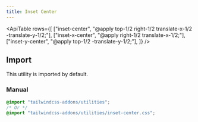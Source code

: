 ```yaml
---
title: Inset Center
---
```


<script>
    import ApiTable from "$lib/components/ApiTable.svelte"
</script>

<!-- prettier-ignore -->
<ApiTable
    rows={[
        ["inset-center", "@apply top-1/2 right-1/2 translate-x-1/2 -translate-y-1/2;"],
        ["inset-x-center", "@apply right-1/2 translate-x-1/2;"],
        ["inset-y-center", "@apply top-1/2 -translate-y-1/2;"],
    ]}
/>

## Import

This utility is imported by default.

### Manual

```css
@import "tailwindcss-addons/utilities";
/* Or */
@import "tailwindcss-addons/utilities/inset-center.css";
```
